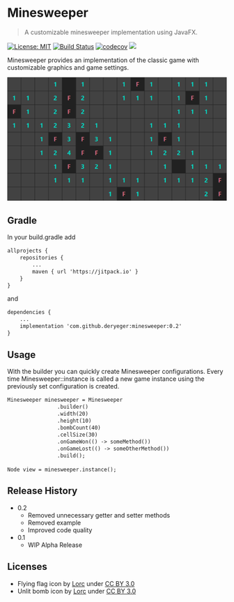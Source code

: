 # Minesweeper 

> A customizable minesweeper implementation using JavaFX.

[![License: MIT](https://img.shields.io/badge/License-MIT-yellow.svg)](https://opensource.org/licenses/MIT)
[![Build Status](https://travis-ci.com/DerYeger/minesweeper.svg?token=juB9bV6tFyoA5v7Hx1o4&branch=master)](https://travis-ci.com/DerYeger/minesweeper)
[![codecov](https://codecov.io/gh/DerYeger/minesweeper/branch/master/graph/badge.svg)](https://codecov.io/gh/DerYeger/minesweeper)
[![](https://jitpack.io/v/DerYeger/minesweeper.svg)](https://jitpack.io/#DerYeger/minesweeper)

Minesweeper provides an implementation of the classic game with customizable graphics and game settings.

![](pictures/minesweeper.png)

## Gradle

In your build.gradle add
```
allprojects {
    repositories {
        ...
        maven { url 'https://jitpack.io' }
    }
}
```
and
```
dependencies {
    ...
    implementation 'com.github.deryeger:minesweeper:0.2'
}
```

## Usage

With the builder you can quickly create Minesweeper configurations. Every time Minesweeper::instance is called a new game instance using the previously set configuration is created.
```
Minesweeper minesweeper = Minesweeper
                .builder()
                .width(20)
                .height(10)
                .bombCount(40)
                .cellSize(30)
                .onGameWon(() -> someMethod())
                .onGameLost(() -> someOtherMethod())
                .build();

Node view = minesweeper.instance();
```

## Release History

- 0.2
    - Removed unnecessary getter and setter methods
    - Removed example
    - Improved code quality
- 0.1
    - WIP Alpha Release

## Licenses

- Flying flag icon by [Lorc](http://lorcblog.blogspot.com/) under [CC BY 3.0](https://creativecommons.org/licenses/by/3.0/)
- Unlit bomb icon by [Lorc](http://lorcblog.blogspot.com/) under [CC BY 3.0](https://creativecommons.org/licenses/by/3.0/)